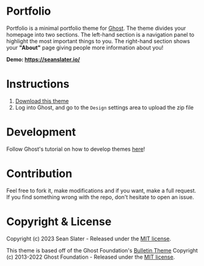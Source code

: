 # Portfolio
Portfolio is a minimal portfolio theme for [Ghost](https://github.com/TryGhost/Ghost). The theme divides your homepage into two sections. The left-hand section is a navigation panel to highlight the most important things to you. The right-hand section shows your **"About"** page giving people more information about you!

**Demo: https://seanslater.io/**

# Instructions
1. [Download this theme](https://github.com/spslater/ghost-portfolio/archive/master.zip)
2. Log into Ghost, and go to the `Design` settings area to upload the zip file

# Development
Follow Ghost's tutorial on how to develop themes [here](https://ghost.org/docs/themes/)!

# Contribution
Feel free to fork it, make modifications and if you want, make a full request.
If you find something wrong with the repo, don't hesitate to open an issue.

# Copyright & License
Copyright (c) 2023 Sean Slater - Released under the [MIT license](LICENSE).

This theme is based off of the Ghost Foundation's [Bulletin Theme](https://github.com/TryGhost/Bulletin/)
Copyright (c) 2013-2022 Ghost Foundation - Released under the [MIT license](LICENSE).
